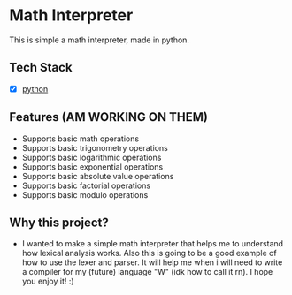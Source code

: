 # Math Interpreter

This is simple a math interpreter, made in python.

## Tech Stack

-   [x] [python](https://www.python.org/)

## Features (AM WORKING ON THEM)

-   Supports basic math operations
-   Supports basic trigonometry operations
-   Supports basic logarithmic operations
-   Supports basic exponential operations
-   Supports basic absolute value operations
-   Supports basic factorial operations
-   Supports basic modulo operations

## Why this project?

-   I wanted to make a simple math interpreter that helps me to understand how lexical analysis works. Also this is going to be a good example of how to use the lexer and parser. It will help me when i will need to write a compiler for my (future) language "W" (idk how to call it rn). I hope you enjoy it! :)
